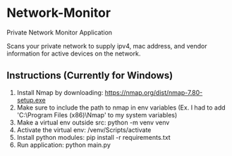 # Network-Monitor
Private Network Monitor Application

Scans your private network to supply ipv4, mac address, and vendor information for active devices on the network.

## Instructions (Currently for Windows)

1. Install Nmap by downloading: https://nmap.org/dist/nmap-7.80-setup.exe
2. Make sure to include the path to nmap in env variables (Ex. I had to add 'C:\Program Files (x86)\Nmap' to my system variables)
3. Make a virtual env outside src: python -m venv venv
3. Activate the virtual env: /venv/Scripts/activate
4. Install python modules: pip install -r requirements.txt
5. Run application: python main.py